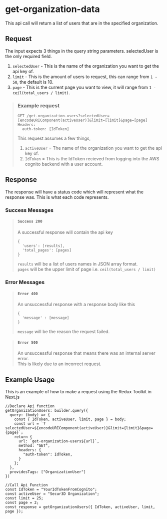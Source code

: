 # get-organization-data

This api call will return a list of users that are in the specified organization.  

## Request

The input expects 3 things in the query string parameters. selectedUser is the only required field.  
1. ``selectedUser`` - This is the name of the organization you want to get the api key of.  
2. ``limit`` - This is the amount of users to request, this can range from ``1 - 50``, the default is 10.
3. ``page`` - This is the current page you want to view, it will range from ``1 - ceil(total_users / limit)``.

> ### Example request
>
>     GET /get-organization-users?selectedUser=[encodeURIComponent(activeUser)]&limit=[limit]&page=[page]
>     Headers:
>       auth-token: [IdToken]
> This request assumes a few things,
> 1. ``activeUser`` = The name of the organization you want to get the api key of.  
> 2. ``IdToken`` = This is the IdToken recieved from logging into the AWS     cognito backend with a user account.

## Response

The response will have a status code which will represent what the response was. This is what each code represents.

### Success Messages

> #### ``Success 200``
> A successful response will contain the api key
>
>     {
>       'users': [results],
>       'total_pages': [pages]
>     }
> ``results`` will be a list of users names in JSON array format.  
> ``pages`` will be the upper limit of page i.e. ``ceil(total_users / limit)``

### Error Messages

> #### ``Error 400``
> An unsuccessful response with a response body like this
>
>     {
>       'message' : [message]
>     }
> ``message`` will be the reason the request failed.

> #### ``Error 500``
> An unsuccessful response that means there was an internal server error.  
> This is likely due to an incorrect request.

## Example Usage

This is an example of how to make a request using the Redux Toolkit in Next.js

    //Declare Api function
    getOrganizationUsers: builder.query({
      query: (body) => {
        const { IdToken, activeUser, limit, page } = body;
        const url = `?selectedUser=${encodeURIComponent(activeUser)}&limit={limit}&page={page}`;
        return {
          url: `get-organization-users${url}`,
          method: "GET",
          headers: {
            "auth-token": IdToken,
          }
        };
      },
      providesTags: ["OrganizationUser"]
    })

    //Call Api Function
    const IdToken = "YourIdTokenFromCognito";
    const activeUser = "Secur3D Organization";
    const limit = 25;
    const page = 2;
    const response = getOrganizationUsers({ IdToken, activeUser, limit, page });